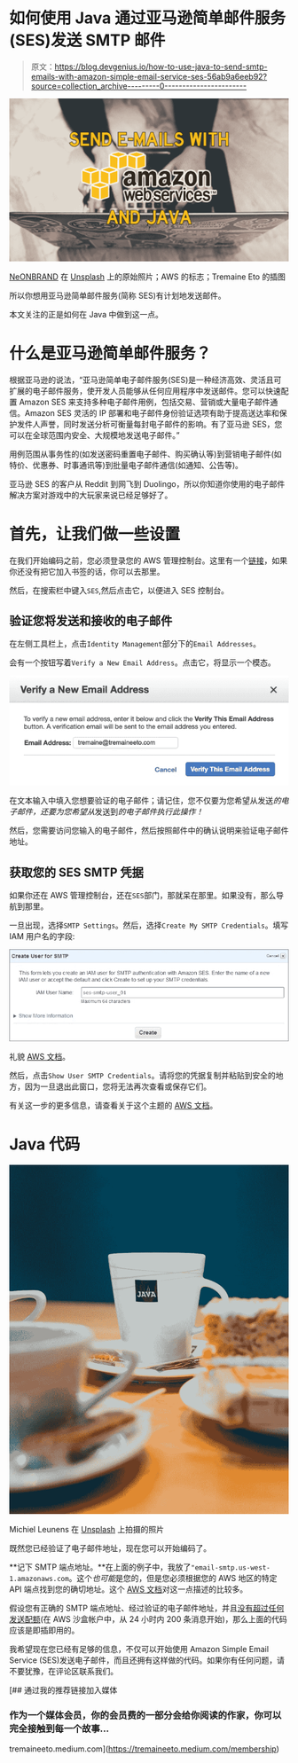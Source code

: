 # 如何使用 Java 通过亚马逊简单邮件服务(SES)发送 SMTP 邮件

> 原文：<https://blog.devgenius.io/how-to-use-java-to-send-smtp-emails-with-amazon-simple-email-service-ses-56ab9a6eeb92?source=collection_archive---------0----------------------->

![](img/9d0bcdc16312c7f2a6beb04582542749.png)

[NeONBRAND](https://unsplash.com/@neonbrand) 在 [Unsplash](https://unsplash.com/photos/IhsaTDKzdwg) 上的原始照片；AWS 的标志；Tremaine Eto 的插图

所以你想用亚马逊简单邮件服务(简称 SES)有计划地发送邮件。

本文关注的正是如何在 Java 中做到这一点。

# 什么是亚马逊简单邮件服务？

根据亚马逊的说法，“亚马逊简单电子邮件服务(SES)是一种经济高效、灵活且可扩展的电子邮件服务，使开发人员能够从任何应用程序中发送邮件。您可以快速配置 Amazon SES 来支持多种电子邮件用例，包括交易、营销或大量电子邮件通信。Amazon SES 灵活的 IP 部署和电子邮件身份验证选项有助于提高送达率和保护发件人声誉，同时发送分析可衡量每封电子邮件的影响。有了亚马逊 SES，您可以在全球范围内安全、大规模地发送电子邮件。”

用例范围从事务性的(如发送密码重置电子邮件、购买确认等)到营销电子邮件(如特价、优惠券、时事通讯等)到批量电子邮件通信(如通知、公告等)。

亚马逊 SES 的客户从 Reddit 到网飞到 Duolingo，所以你知道你使用的电子邮件解决方案对游戏中的大玩家来说已经足够好了。

# 首先，让我们做一些设置

在我们开始编码之前，您必须登录您的 AWS 管理控制台。这里有一个[链接](https://aws.amazon.com/console/)，如果你还没有把它加入书签的话，你可以去那里。

然后，在搜索栏中键入`SES`,然后点击它，以便进入 SES 控制台。

## 验证您将发送和接收的电子邮件

在左侧工具栏上，点击`Identity Management`部分下的`Email Addresses`。

会有一个按钮写着`Verify a New Email Address`。点击它，将显示一个模态。

![](img/a3e52e8ef97bfd25834dcc97edc34a81.png)

在文本输入中填入您想要验证的电子邮件；请记住，您不仅要为您希望从发送*的电子邮件，还要为您希望从*发送到*的电子邮件执行此操作！*

然后，您需要访问您输入的电子邮件，然后按照邮件中的确认说明来验证电子邮件地址。

## 获取您的 SES SMTP 凭据

如果你还在 AWS 管理控制台，还在`SES`部门，那就呆在那里。如果没有，那么导航到那里。

一旦出现，选择`SMTP Settings`。然后，选择`Create My SMTP Credentials`。填写 IAM 用户名的字段:

![](img/38f137336eabafe28a5c4c3a2ce8d8d0.png)

礼貌 [AWS 文档](https://docs.aws.amazon.com/ses/latest/DeveloperGuide/smtp-credentials.html)。

然后，点击`Show User SMTP Credentials`。请将您的凭据复制并粘贴到安全的地方，因为一旦退出此窗口，您将无法再次查看或保存它们。

有关这一步的更多信息，请查看关于这个主题的 [AWS 文档](https://docs.aws.amazon.com/ses/latest/DeveloperGuide/smtp-credentials.html)。

# Java 代码

![](img/6302ec79810be445949aa65f47f9d2be.png)

Michiel Leunens 在 [Unsplash](https://unsplash.com/photos/0wIHsm2_1fc) 上拍摄的照片

既然您已经验证了电子邮件地址，现在您可以开始编码了。

**记下 SMTP 端点地址。**在上面的例子中，我放了`"email-smtp.us-west-1.amazonaws.com`。这个*也可能*是您的，但是您必须根据您的 AWS 地区的特定 API 端点找到您的确切地址。这个 [AWS 文档](https://docs.aws.amazon.com/general/latest/gr/ses.html)对这一点描述的比较多。

假设您有正确的 SMTP 端点地址、经过验证的电子邮件地址，并且[没有超过任何发送配额](https://docs.aws.amazon.com/ses/latest/DeveloperGuide/manage-sending-quotas.html)(在 AWS 沙盒帐户中，从 24 小时内 200 条消息开始)，那么上面的代码应该是即插即用的。

我希望现在您已经有足够的信息，不仅可以开始使用 Amazon Simple Email Service (SES)发送电子邮件，而且还拥有这样做的代码。如果你有任何问题，请不要犹豫，在评论区联系我们。

[](https://tremaineeto.medium.com/membership) [## 通过我的推荐链接加入媒体

### 作为一个媒体会员，你的会员费的一部分会给你阅读的作家，你可以完全接触到每一个故事…

tremaineeto.medium.com](https://tremaineeto.medium.com/membership)